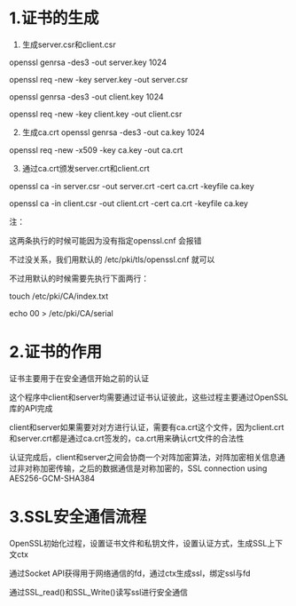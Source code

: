 # 1.证书的生成
1. 生成server.csr和client.csr

openssl genrsa -des3 -out server.key 1024

openssl req -new -key server.key -out server.csr

openssl genrsa -des3 -out client.key 1024

openssl req -new -key client.key -out client.csr

2. 生成ca.crt
openssl genrsa -des3 -out ca.key 1024

openssl req -new -x509 -key ca.key -out ca.crt

3. 通过ca.crt颁发server.crt和client.crt

openssl ca -in server.csr -out server.crt -cert ca.crt -keyfile ca.key

openssl ca -in client.csr -out client.crt -cert ca.crt -keyfile ca.key

注：

这两条执行的时候可能因为没有指定openssl.cnf 会报错

不过没关系，我们用默认的 /etc/pki/tls/openssl.cnf 就可以

不过用默认的时候需要先执行下面两行：

touch /etc/pki/CA/index.txt

echo 00 > /etc/pki/CA/serial

# 2.证书的作用
证书主要用于在安全通信开始之前的认证

这个程序中client和server均需要通过证书认证彼此，这些过程主要通过OpenSSL库的API完成

client和server如果需要对对方进行认证，需要有ca.crt这个文件，因为client.crt和server.crt都是通过ca.crt签发的，ca.crt用来确认crt文件的合法性

认证完成后，client和server之间会协商一个对阵加密算法，对阵加密相关信息通过非对称加密传输，之后的数据通信是对称加密的，SSL connection using AES256-GCM-SHA384

# 3.SSL安全通信流程
OpenSSL初始化过程，设置证书文件和私钥文件，设置认证方式，生成SSL上下文ctx

通过Socket API获得用于网络通信的fd，通过ctx生成ssl，绑定ssl与fd

通过SSL_read()和SSL_Write()读写ssl进行安全通信
